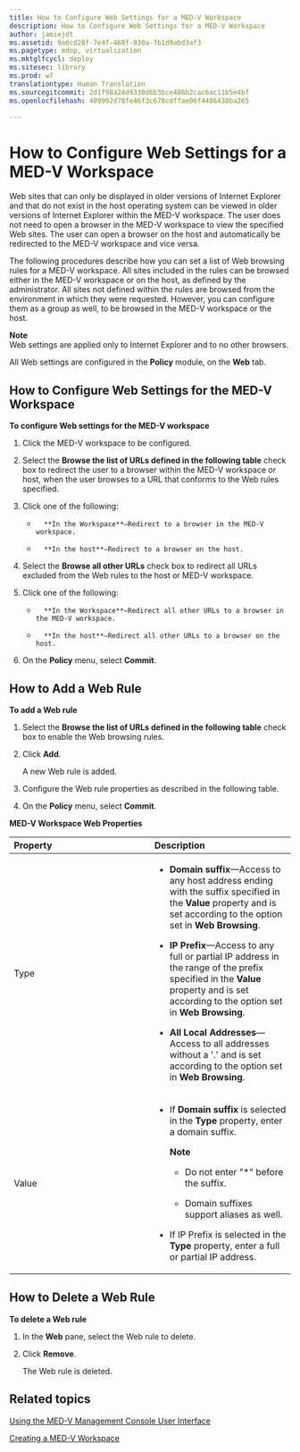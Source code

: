 ```yaml
---
title: How to Configure Web Settings for a MED-V Workspace
description: How to Configure Web Settings for a MED-V Workspace
author: jamiejdt
ms.assetid: 9a6cd28f-7e4f-468f-830a-7b1d9abd3af3
ms.pagetype: mdop, virtualization
ms.mktglfcycl: deploy
ms.sitesec: library
ms.prod: w7
translationtype: Human Translation
ms.sourcegitcommit: 2d1f98a24d9330d6b3bce488b2cac6ac11b5e4bf
ms.openlocfilehash: 409992d78fe46f3c678cdffae06f4486438ba265

---
```



# How to Configure Web Settings for a MED-V Workspace


Web sites that can only be displayed in older versions of Internet Explorer and that do not exist in the host operating system can be viewed in older versions of Internet Explorer within the MED-V workspace. The user does not need to open a browser in the MED-V workspace to view the specified Web sites. The user can open a browser on the host and automatically be redirected to the MED-V workspace and vice versa.

The following procedures describe how you can set a list of Web browsing rules for a MED-V workspace. All sites included in the rules can be browsed either in the MED-V workspace or on the host, as defined by the administrator. All sites not defined within the rules are browsed from the environment in which they were requested. However, you can configure them as a group as well, to be browsed in the MED-V workspace or the host.

**Note**  
Web settings are applied only to Internet Explorer and to no other browsers.

 

All Web settings are configured in the **Policy** module, on the **Web** tab.

## How to Configure Web Settings for the MED-V Workspace


**To configure Web settings for the MED-V workspace**

1.  Click the MED-V workspace to be configured.

2.  Select the **Browse the list of URLs defined in the following table** check box to redirect the user to a browser within the MED-V workspace or host, when the user browses to a URL that conforms to the Web rules specified.

3.  Click one of the following:

    -   
            **In the Workspace**—Redirect to a browser in the MED-V workspace.

    -   
            **In the host**—Redirect to a browser on the host.

4.  Select the **Browse all other URLs** check box to redirect all URLs excluded from the Web rules to the host or MED-V workspace.

5.  Click one of the following:

    -   
            **In the Workspace**—Redirect all other URLs to a browser in the MED-V workspace.

    -   
            **In the host**—Redirect all other URLs to a browser on the host.

6.  On the **Policy** menu, select **Commit**.

## How to Add a Web Rule


**To add a Web rule**

1.  Select the **Browse the list of URLs defined in the following table** check box to enable the Web browsing rules.

2.  Click **Add**.

    A new Web rule is added.

3.  Configure the Web rule properties as described in the following table.

4.  On the **Policy** menu, select **Commit**.

**MED-V Workspace Web Properties**

<table>
<colgroup>
<col width="50%" />
<col width="50%" />
</colgroup>
<thead>
<tr class="header">
<th align="left">Property</th>
<th align="left">Description</th>
</tr>
</thead>
<tbody>
<tr class="odd">
<td align="left"><p>Type</p></td>
<td align="left"><ul>
<li><p><strong>Domain suffix</strong>—Access to any host address ending with the suffix specified in the <strong>Value</strong> property and is set according to the option set in <strong>Web Browsing</strong>.</p></li>
<li><p><strong>IP Prefix</strong>—Access to any full or partial IP address in the range of the prefix specified in the <strong>Value</strong> property and is set according to the option set in <strong>Web Browsing</strong>.</p></li>
<li><p><strong>All Local Addresses</strong>—Access to all addresses without a '.' and is set according to the option set in <strong>Web Browsing</strong>.</p></li>
</ul></td>
</tr>
<tr class="even">
<td align="left"><p>Value</p></td>
<td align="left"><ul>
<li><p>If <strong>Domain suffix</strong> is selected in the <strong>Type</strong> property, enter a domain suffix.</p>
<div class="alert">
<strong>Note</strong>  
<ul>
<li><p>Do not enter &quot;*&quot; before the suffix.</p></li>
<li><p>Domain suffixes support aliases as well.</p></li>
</ul>
</div>
<div>
 
</div></li>
<li><p>If IP Prefix is selected in the <strong>Type</strong> property, enter a full or partial IP address.</p></li>
</ul></td>
</tr>
</tbody>
</table>

 

## How to Delete a Web Rule


**To delete a Web rule**

1.  In the **Web** pane, select the Web rule to delete.

2.  Click **Remove**.

    The Web rule is deleted.

## Related topics


[Using the MED-V Management Console User Interface](using-the-med-v-management-console-user-interface.md)

[Creating a MED-V Workspace](creating-a-med-v-workspacemedv-10-sp1.md)

 

 








<!--HONumber=Jun16_HO4-->


